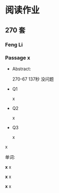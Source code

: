 # 阅读作业

## 270 套

### Feng Li

### Passage x

- Abstract:

  270-67 137秒 没问题

  

- Q1

  x

- Q2

  x

- Q3

  x

x

单词:

**x** x

**x** x

**x** x